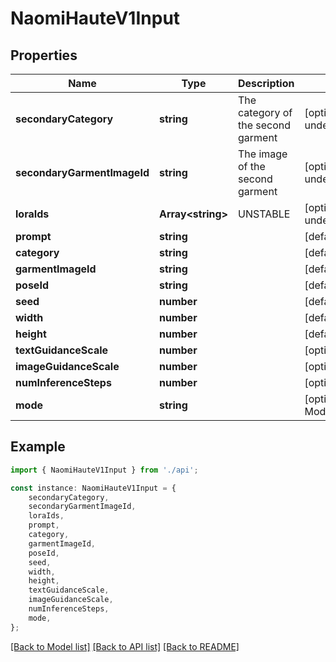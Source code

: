 # NaomiHauteV1Input


## Properties

Name | Type | Description | Notes
------------ | ------------- | ------------- | -------------
**secondaryCategory** | **string** | The category of the second garment | [optional] [default to undefined]
**secondaryGarmentImageId** | **string** | The image of the second garment | [optional] [default to undefined]
**loraIds** | **Array&lt;string&gt;** | UNSTABLE | [optional] [default to undefined]
**prompt** | **string** |  | [default to undefined]
**category** | **string** |  | [default to undefined]
**garmentImageId** | **string** |  | [default to undefined]
**poseId** | **string** |  | [default to undefined]
**seed** | **number** |  | [default to undefined]
**width** | **number** |  | [default to undefined]
**height** | **number** |  | [default to undefined]
**textGuidanceScale** | **number** |  | [optional] [default to 2.5]
**imageGuidanceScale** | **number** |  | [optional] [default to 1.6]
**numInferenceSteps** | **number** |  | [optional] [default to 50]
**mode** | **string** |  | [optional] [default to ModeEnum_ApparelToModel]

## Example

```typescript
import { NaomiHauteV1Input } from './api';

const instance: NaomiHauteV1Input = {
    secondaryCategory,
    secondaryGarmentImageId,
    loraIds,
    prompt,
    category,
    garmentImageId,
    poseId,
    seed,
    width,
    height,
    textGuidanceScale,
    imageGuidanceScale,
    numInferenceSteps,
    mode,
};
```

[[Back to Model list]](../README.md#documentation-for-models) [[Back to API list]](../README.md#documentation-for-api-endpoints) [[Back to README]](../README.md)
